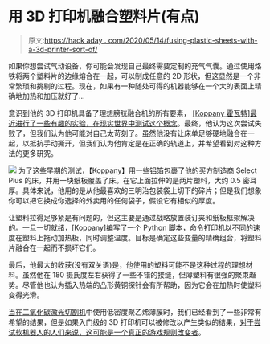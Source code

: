 # 用 3D 打印机融合塑料片(有点)

> 原文:[https://hack aday . com/2020/05/14/fusing-plastic-sheets-with-a-3d-printer-sort-of/](https://hackaday.com/2020/05/14/fusing-plastic-sheets-with-a-3d-printer-sort-of/)

如果你想尝试气动设备，你可能会发现自己最终需要定制的充气气囊。通过使用烙铁将两个塑料片的边缘熔合在一起，可以制成任意的 2D 形状，但这显然是一个非常繁琐和挑剔的过程。现在，如果有一种随处可得的机器能够在一个大的表面上精确地加热和加压就好了…

意识到他的 3D 打印机具备了理想膀胱融合机的所有要素， [[Koppany 霍瓦特]最近进行了一些有趣的实验，在现实世界中测试这个概念](http://koppanyhorvath.blogspot.com/2020/05/using-3d-printer-as-cnc-plastic-welding.html)。最终，他认为这次尝试失败了，但我们认为他可能对自己太苛刻了。虽然他没有让床单足够硬地融合在一起，以抵抗手动撕开，但我们认为他肯定是在正确的轨道上，并希望看到对这种方法的更多研究。

[![](../Images/5bb577fb3a2ef7137d7c7364341c95ce.png)](https://hackaday.com/wp-content/uploads/2020/05/3dpfuse_detail.jpg) 为了这些早期的测试，【Koppany】用一些铝箔包裹了他的买方制造商 Select Plus 的床，并用一块纸板覆盖了床。在它上面拉伸的是两片塑料，大约 0.5 密耳厚。具体来说，他用的是从他最喜欢的三明治包装袋上切下的碎片；但是我们想象你可以把它换成你选择的外卖用的任何袋子，假设它有相似的厚度。

让塑料拉得足够紧是有问题的，但这主要是通过战略放置装订夹和纸板框架解决的。一旦一切就绪，[Koppany]编写了一个 Python 脚本，命令打印机以不同的速度在塑料上拖动加热板，同时调整温度。目标是确定这些变量的精确组合，将塑料片融合在一起而不损坏它们。

最后，他最大的收获(没有双关语)是，他使用的塑料可能不是这种过程的理想材料。虽然他在 180 摄氏度左右获得了一些不错的接缝，但薄塑料有很强的聚束趋势。尽管他也认为插入热端的凸形黄铜探针会有所帮助，因为它会在加热时使塑料变得光滑。

[当在二氧化碳激光切割机](https://hackaday.com/2019/04/02/custom-inflatables-are-only-a-laser-beam-away/)中使用低密度聚乙烯薄膜时，我们已经看到了一些非常有希望的结果，但是如果入门级的 3D 打印机可以被修改以产生类似的结果，[对于尝试软机器人的人们来说，这可能是一个真正的游戏规则改变者](https://hackaday.com/2017/09/21/pneumatic-origami/)。
